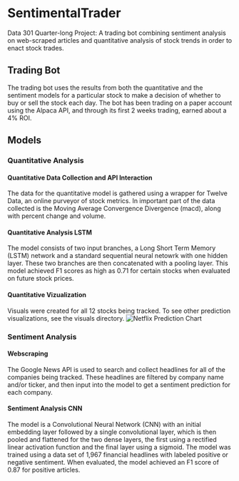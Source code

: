 # SentimentalTrader
Data 301 Quarter-long Project: A trading bot combining sentiment analysis on web-scraped articles and quantitative analysis of stock trends in order to enact stock trades.

## Trading Bot
The trading bot uses the results from both the quantitative and the sentiment models for a particular stock to make a decision of whether to buy or sell the stock each day. The bot has been trading on a paper account using the Alpaca API, and through its first 2 weeks trading, earned about a 4% ROI.

## Models
### Quantitative Analysis
#### Quantitative Data Collection and API Interaction
The data for the quantitative model is gathered using a wrapper for Twelve Data, an online purveyor of stock metrics. In important part of the data collected is the Moving Average Convergence Divergence (macd), along with percent change and volume.

#### Quantitative Analysis LSTM
The model consists of two input branches, a Long Short Term Memory (LSTM) network and a standard sequential neural netowrk with one hidden layer. These two branches are then concatenated with a pooling layer. This model achieved F1 scores as high as 0.71 for certain stocks when evaluated on future stock prices.

#### Quantitative Vizualization
Visuals were created for all 12 stocks being tracked. To see other prediction visualizations, see the visuals directory.
![Netflix Prediction Chart](https://github.com/d-mooers/SentimentalTrader/blob/master/visuals/nflx_prediction.png)

### Sentiment Analysis
#### Webscraping
The Google News API is used to search and collect headlines for all of the companies being tracked. These headlines are filtered by company name and/or ticker, and then input into the model to get a sentiment prediction for each company.

#### Sentiment Analysis CNN
The model is a Convolutional Neural Network (CNN) with an initial embedding layer followed by a single convolutional layer, which is then pooled and flattened for the two dense layers, the first using a rectified linear activation function and the final layer using a sigmoid. The model was trained using a data set of 1,967 financial headlines with labeled positive or negative sentiment. When evaluated, the model achieved an F1 score of 0.87 for positive articles.

